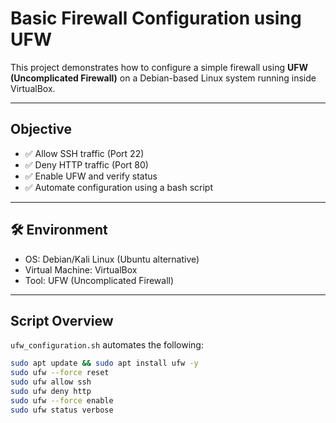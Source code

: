 #  Basic Firewall Configuration using UFW

This project demonstrates how to configure a simple firewall using **UFW (Uncomplicated Firewall)** on a Debian-based Linux system running inside VirtualBox.

---

##  Objective

- ✅ Allow SSH traffic (Port 22)
- ✅ Deny HTTP traffic (Port 80)
- ✅ Enable UFW and verify status
- ✅ Automate configuration using a bash script

---

## 🛠 Environment

- OS: Debian/Kali Linux (Ubuntu alternative)
- Virtual Machine: VirtualBox
- Tool: UFW (Uncomplicated Firewall)

---

##  Script Overview

`ufw_configuration.sh` automates the following:

```bash
sudo apt update && sudo apt install ufw -y
sudo ufw --force reset
sudo ufw allow ssh
sudo ufw deny http
sudo ufw --force enable
sudo ufw status verbose
